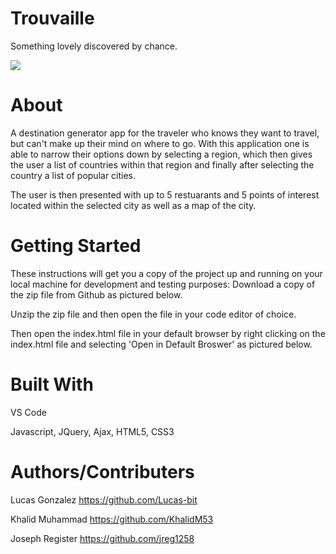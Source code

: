 # Trouvaille
Something lovely discovered by chance.


![](Trouville.png)



# About
A destination generator app for the traveler who knows they want to travel, but can't make up their mind on where to go. 
With this application one is able to narrow their options down by selecting a region, which then gives the user a list of countries within that region and finally after selecting the country a list of popular cities. 


The user is then presented with up to 5 restuarants and 5 points of interest located within the selected city as well as a map of the city.

# Getting Started
These instructions will get you a copy of the project up and running on your local machine for development and testing purposes: Download a copy of the zip file from Github as pictured below. 

Unzip the zip file and then open the file in your code editor of choice.


Then open the index.html file in your default browser by right clicking on the index.html file and selecting 'Open in Default Broswer' as pictured below.




# Built With
VS Code

Javascript, JQuery, Ajax, HTML5, CSS3

# Authors/Contributers 

Lucas Gonzalez  https://github.com/Lucas-bit 

Khalid Muhammad https://github.com/KhalidM53

Joseph Register https://github.com/jreg1258


